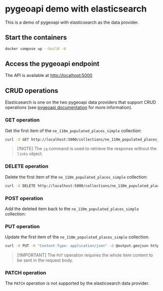 # pygeoapi demo with elasticsearch

This is a demo of pygeoapi with elasticsearch as the data provider.

## Start the containers

```bash
docker compose up --build -d
```

## Access the pygeoapi endpoint

The API is available at [http://localhost:5000](http://localhost:5000)

## CRUD operations

Elasticsearch is one on the two pygeoapi data providers that support CRUD operations (see [pygeoapi documentation](https://docs.pygeoapi.io/en/latest/data-publishing/ogcapi-features.html#ogcapi-features) for more information).

### GET operation

Get the first item of the `ne_110m_populated_places_simple` collection:

```bash
curl -X GET http://localhost:5000/collections/ne_110m_populated_places_simple/items/0 | jq 'del(.links)' > output.geojson
```

> [!NOTE] The `jq` command is used to retrieve the response without the `links` object.

### DELETE operation

Delete the first item of the `ne_110m_populated_places_simple` collection:

```bash
curl -X DELETE http://localhost:5000/collections/ne_110m_populated_places_simple/items/0
```

### POST operation

Add the deleted item back to the `ne_110m_populated_places_simple` collection:

### PUT operation

Update the first item of the `ne_110m_populated_places_simple` collection:

```bash
curl -X PUT -H "Content-Type: application/json" -d @output.geojson http://localhost:5000/collections/ne_110m_populated_places_simple/items/186
```

> [!IMPORTANT] The `PUT` operation requires the whole item content to be sent in the request body.

### PATCH operation

The `PATCH` operation is not supported by the elasticsearch data provider.
